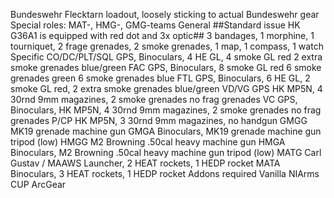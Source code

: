 ﻿Bundeswehr Flecktarn loadout,
loosely sticking to actual Bundeswehr gear
Special roles:
MAT-, HMG-, GMG-teams
General
##Standard issue HK G36A1 is equipped with red dot and 3x optic##
3 bandages,
1 morphine,
1 tourniquet,
2 frage grenades,
2 smoke grenades,
1 map,
1 compass,
1 watch
Specific
CO/DC/PLT/SQL
GPS,
Binoculars,
4 HE GL,
4 smoke GL red
2 extra smoke grenades blue/green
FAC
GPS,
Binoculars,
8 smoke GL red
6 smoke grenades green
6 smoke grenades blue
FTL
GPS,
Binoculars,
6 HE GL,
2 smoke GL red,
2 extra smoke grenades blue/green
VD/VG
GPS
HK MP5N,
4 30rnd 9mm magazines,
2 smoke grenades
no frag grenades
VC
GPS,
Binoculars,
HK MP5N,
4 30rnd 9mm magazines,
2 smoke grenades
no frag grenades
P/CP
HK MP5N,
3 30rnd 9mm magazines,
no handgun
GMGG
MK19 grenade machine gun
GMGA
Binoculars,
MK19 grenade machine gun tripod (low)
HMGG
M2 Browning .50cal heavy machine gun
HMGA
Binoculars,
M2 Browning .50cal heavy machine gun tripod (low)
MATG
Carl Gustav / MAAWS Launcher,
2 HEAT rockets,
1 HEDP rocket
MATA
Binoculars,
3 HEAT rockets,
1 HEDP rocket
Addons required
Vanilla
NIArms
CUP
ArcGear
